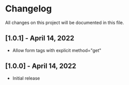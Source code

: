 # Changelog

All changes on this project will be documented in this file.

## [1.0.1] - April 14, 2022

- Allow form tags with explicit method="get"

## [1.0.0] - April 14, 2022

- Initial release
